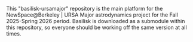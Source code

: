 This "basilisk-ursamajor" repository is the main platform for the NewSpace@Berkeley | URSA Major astrodynamics project for the Fall 2025-Spring 2026 period. Basilisk is downloaded as a submodule within this repository, so everyone should be working off the same version at all times. 
